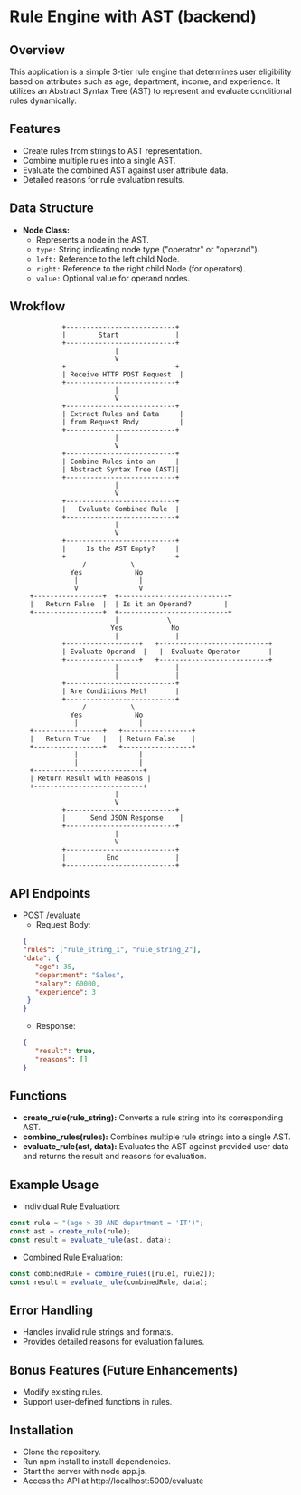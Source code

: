 # Rule Engine with AST (backend)
## Overview
This application is a simple 3-tier rule engine that determines user eligibility based on attributes such as age, department, income, and experience. It utilizes an Abstract Syntax Tree (AST) to represent and evaluate conditional rules dynamically.
## Features
- Create rules from strings to AST representation.
- Combine multiple rules into a single AST.
- Evaluate the combined AST against user attribute data.
- Detailed reasons for rule evaluation results.

## Data Structure

- **Node Class:**
   - Represents a node in the AST.
   - `type:` String indicating node type ("operator" or "operand").
   - `left:` Reference to the left child Node.
   - `right:` Reference to the right child Node (for operators).
   - `value:` Optional value for operand nodes.

## Wrokflow
                 +---------------------------+
                 |        Start              |
                 +---------------------------+
                              |
                              V
                 +---------------------------+
                 | Receive HTTP POST Request  |
                 +---------------------------+
                              |
                              V
                 +---------------------------+
                 | Extract Rules and Data     |
                 | from Request Body          |
                 +---------------------------+
                              |
                              V
                 +---------------------------+
                 | Combine Rules into an     |
                 | Abstract Syntax Tree (AST)|
                 +---------------------------+
                              |
                              V
                 +---------------------------+
                 |   Evaluate Combined Rule  |
                 +---------------------------+
                              |
                              V
                 +---------------------------+
                 |     Is the AST Empty?     |
                 +---------------------------+
                      /           \
                   Yes             No
                    |               |
                    V               V
         +-----------------+  +---------------------------+
         |   Return False  |  | Is it an Operand?        |
         +-----------------+  +---------------------------+
                              |            \
                             Yes            No
                              |              |
                 +------------------+   +---------------------------+
                 | Evaluate Operand  |   |  Evaluate Operator       |
                 +------------------+   +---------------------------+
                              |              |
                              |              |
                 +---------------------------+
                 | Are Conditions Met?       |
                 +---------------------------+
                      /           \
                   Yes             No
                    |               |
         +-----------------+   +-----------------+
         |   Return True   |   | Return False    |
         +-----------------+   +-----------------+
                    |               |
                    |               |
         +---------------------------+
         | Return Result with Reasons |
         +---------------------------+
                              |
                              V
                 +---------------------------+
                 |      Send JSON Response    |
                 +---------------------------+
                              |
                              V
                 +---------------------------+
                 |          End              |
                 +---------------------------+


## API Endpoints

- POST /evaluate
   - Request Body:
   ```json
   {
   "rules": ["rule_string_1", "rule_string_2"],
   "data": {
      "age": 35,
      "department": "Sales",
      "salary": 60000,
      "experience": 3
    }
   }
   ```
   - Response:
   ```json
   {
      "result": true,
      "reasons": []
   }

   ```

## Functions
- **create_rule(rule_string):** Converts a rule string into its corresponding AST.
- **combine_rules(rules):** Combines multiple rule strings into a single AST.
- **evaluate_rule(ast, data):** Evaluates the AST against provided user data and returns the result and reasons for evaluation.

## Example Usage
- Individual Rule Evaluation:

```js
const rule = "(age > 30 AND department = 'IT')";
const ast = create_rule(rule);
const result = evaluate_rule(ast, data);
```

- Combined Rule Evaluation:
```js
const combinedRule = combine_rules([rule1, rule2]);
const result = evaluate_rule(combinedRule, data);
```

## Error Handling
- Handles invalid rule strings and formats.
- Provides detailed reasons for evaluation failures.

## Bonus Features (Future Enhancements)
- Modify existing rules.
- Support user-defined functions in rules.
## Installation
- Clone the repository.
- Run npm install to install dependencies.
- Start the server with node app.js.
- Access the API at http://localhost:5000/evaluate